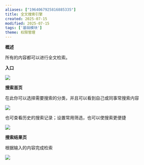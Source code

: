 ```yaml
---
aliases: ["1964067925816885335"]
title: 全文搜索引擎
created: 2025-07-15
modified: 2025-07-15
tags: ['基础模块']
theme: 权限管理
---
```


**概述**

所有的内容都可以进行全文检索。

**入口**

![](7277dffb47e6fc866acbc4d4ff41def3.jpg)

**搜索首页**

在此你可以选择需要搜索的分类，并且可以看到自己或同事常搜索内容

![](aa95e0a833426a0e1f6c4bc71ece5644.jpg)

也可查看历史的搜索记录；设置常用筛选，也可以使搜索更便捷

![](af8e1caf39505b85e72ffc9ed8872041.jpg)

**搜索结果页**

根据输入的内容完成检索

![](fd6233a676673302a918084a69cff58d.jpg)